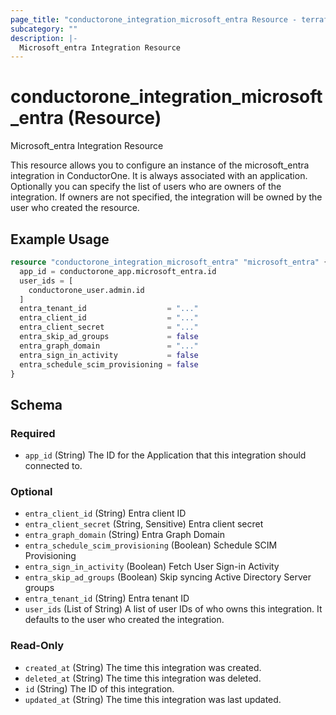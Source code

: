 ```yaml
---
page_title: "conductorone_integration_microsoft_entra Resource - terraform-provider-conductorone"
subcategory: ""
description: |-
  Microsoft_entra Integration Resource
---
```


# conductorone_integration_microsoft_entra (Resource)

Microsoft_entra Integration Resource

This resource allows you to configure an instance of the microsoft_entra integration in ConductorOne.
It is always associated with an application. Optionally you can specify the list of users who are owners of the integration.
If owners are not specified, the integration will be owned by the user who created the resource.

## Example Usage

```terraform
resource "conductorone_integration_microsoft_entra" "microsoft_entra" {
  app_id = conductorone_app.microsoft_entra.id
  user_ids = [
    conductorone_user.admin.id
  ]
  entra_tenant_id                  = "..."
  entra_client_id                  = "..."
  entra_client_secret              = "..."
  entra_skip_ad_groups             = false
  entra_graph_domain               = "..."
  entra_sign_in_activity           = false
  entra_schedule_scim_provisioning = false
}
```

<!-- schema generated by tfplugindocs -->
## Schema

### Required

- `app_id` (String) The ID for the Application that this integration should connected to.

### Optional

- `entra_client_id` (String) Entra client ID
- `entra_client_secret` (String, Sensitive) Entra client secret
- `entra_graph_domain` (String) Entra Graph Domain
- `entra_schedule_scim_provisioning` (Boolean) Schedule SCIM Provisioning
- `entra_sign_in_activity` (Boolean) Fetch User Sign-in Activity
- `entra_skip_ad_groups` (Boolean) Skip syncing Active Directory Server groups
- `entra_tenant_id` (String) Entra tenant ID
- `user_ids` (List of String) A list of user IDs of who owns this integration. It defaults to the user who created the integration.

### Read-Only

- `created_at` (String) The time this integration was created.
- `deleted_at` (String) The time this integration was deleted.
- `id` (String) The ID of this integration.
- `updated_at` (String) The time this integration was last updated.
